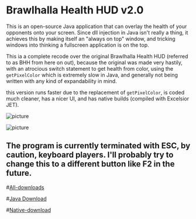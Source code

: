 # Brawlhalla Health HUD v2.0

This is an open-source Java application that can overlay the health of your opponents onto your screen. Since dll injection in Java isn't really a thing, it achieves this by making itself an "always on top" window, and tricking windows into thinking a fullscreen application is on the top.

This ia a complete recode over the original Brawlhalla Health HUD (referred to as BHH from here on out), because the original was made very hastily, with an atrocious switch statement to get health from color, using the `getPixelColor` which is extremely slow in Java, and generally not being written with any kind of expandability in mind.

this version runs faster due to the replacement of `getPixelColor`, is coded much cleaner, has a nicer UI, and has native builds (compiled with Excelsior JET).

![picture](1s.png)

![picture](2s.png)

## The program is currently terminated with ESC, by caution, keyboard players. I'll probably try to change this to a different button like F2 in the future.

#[All-downloads](https://bitbucket.org/BFCEHF/brawlhalla-health-hud-v2.0/downloads/)

#[Java Download](https://bitbucket.org/BFCEHF/brawlhalla-health-hud-v2.0/downloads/BHH2.jar)

#[Native-download](https://bitbucket.org/BFCEHF/brawlhalla-health-hud-v2.0/downloads/BHH2-native.7z)